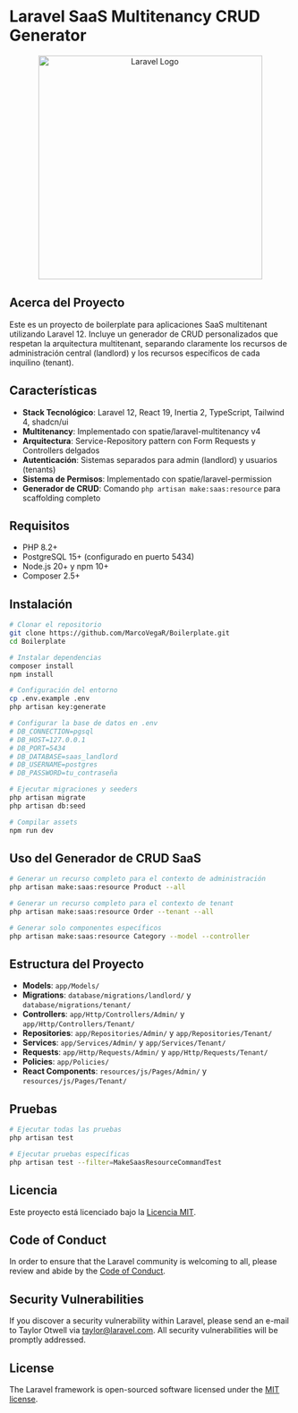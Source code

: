 # Laravel SaaS Multitenancy CRUD Generator

<p align="center"><a href="https://laravel.com" target="_blank"><img src="https://raw.githubusercontent.com/laravel/art/master/logo-lockup/5%20SVG/2%20CMYK/1%20Full%20Color/laravel-logolockup-cmyk-red.svg" width="400" alt="Laravel Logo"></a></p>

## Acerca del Proyecto

Este es un proyecto de boilerplate para aplicaciones SaaS multitenant utilizando Laravel 12. Incluye un generador de CRUD personalizados que respetan la arquitectura multitenant, separando claramente los recursos de administración central (landlord) y los recursos específicos de cada inquilino (tenant).

## Características

- **Stack Tecnológico**: Laravel 12, React 19, Inertia 2, TypeScript, Tailwind 4, shadcn/ui
- **Multitenancy**: Implementado con spatie/laravel-multitenancy v4
- **Arquitectura**: Service-Repository pattern con Form Requests y Controllers delgados
- **Autenticación**: Sistemas separados para admin (landlord) y usuarios (tenants)
- **Sistema de Permisos**: Implementado con spatie/laravel-permission
- **Generador de CRUD**: Comando `php artisan make:saas:resource` para scaffolding completo

## Requisitos

- PHP 8.2+
- PostgreSQL 15+ (configurado en puerto 5434)
- Node.js 20+ y npm 10+
- Composer 2.5+

## Instalación

```bash
# Clonar el repositorio
git clone https://github.com/MarcoVegaR/Boilerplate.git
cd Boilerplate

# Instalar dependencias
composer install
npm install

# Configuración del entorno
cp .env.example .env
php artisan key:generate

# Configurar la base de datos en .env
# DB_CONNECTION=pgsql
# DB_HOST=127.0.0.1
# DB_PORT=5434
# DB_DATABASE=saas_landlord
# DB_USERNAME=postgres
# DB_PASSWORD=tu_contraseña

# Ejecutar migraciones y seeders
php artisan migrate
php artisan db:seed

# Compilar assets
npm run dev
```

## Uso del Generador de CRUD SaaS

```bash
# Generar un recurso completo para el contexto de administración
php artisan make:saas:resource Product --all

# Generar un recurso completo para el contexto de tenant
php artisan make:saas:resource Order --tenant --all

# Generar solo componentes específicos
php artisan make:saas:resource Category --model --controller
```

## Estructura del Proyecto

- **Models**: `app/Models/`
- **Migrations**: `database/migrations/landlord/` y `database/migrations/tenant/`
- **Controllers**: `app/Http/Controllers/Admin/` y `app/Http/Controllers/Tenant/`
- **Repositories**: `app/Repositories/Admin/` y `app/Repositories/Tenant/`
- **Services**: `app/Services/Admin/` y `app/Services/Tenant/`
- **Requests**: `app/Http/Requests/Admin/` y `app/Http/Requests/Tenant/`
- **Policies**: `app/Policies/`
- **React Components**: `resources/js/Pages/Admin/` y `resources/js/Pages/Tenant/`

## Pruebas

```bash
# Ejecutar todas las pruebas
php artisan test

# Ejecutar pruebas específicas
php artisan test --filter=MakeSaasResourceCommandTest
```

## Licencia

Este proyecto está licenciado bajo la [Licencia MIT](https://opensource.org/licenses/MIT).

## Code of Conduct

In order to ensure that the Laravel community is welcoming to all, please review and abide by the [Code of Conduct](https://laravel.com/docs/contributions#code-of-conduct).

## Security Vulnerabilities

If you discover a security vulnerability within Laravel, please send an e-mail to Taylor Otwell via [taylor@laravel.com](mailto:taylor@laravel.com). All security vulnerabilities will be promptly addressed.

## License

The Laravel framework is open-sourced software licensed under the [MIT license](https://opensource.org/licenses/MIT).
